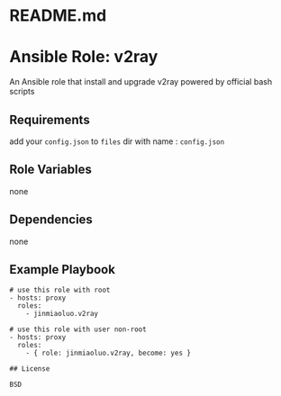# README.md
# Ansible Role: v2ray

An Ansible role that install and upgrade v2ray powered by official bash scripts

## Requirements

add your `config.json` to `files`  dir with name : `config.json`

## Role Variables

none

## Dependencies

none

## Example Playbook

```
# use this role with root
- hosts: proxy
  roles:
    - jinmiaoluo.v2ray
```

```
# use this role with user non-root
- hosts: proxy
  roles:
    - { role: jinmiaoluo.v2ray, become: yes }

## License

BSD
